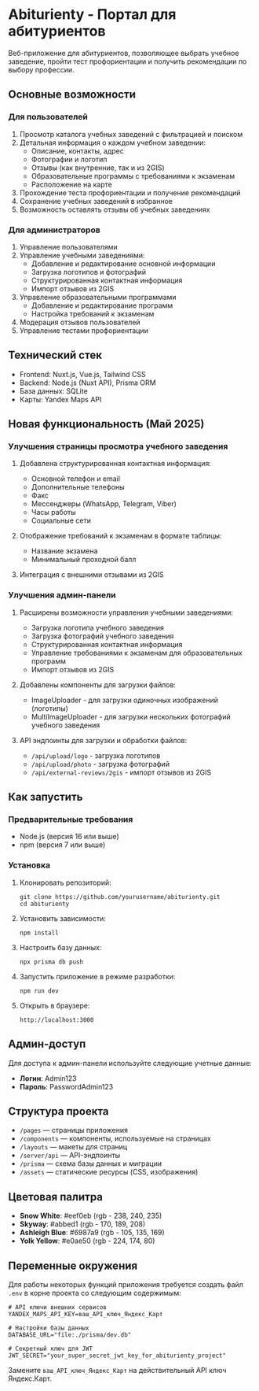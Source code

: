 # Abiturienty - Портал для абитуриентов

Веб-приложение для абитуриентов, позволяющее выбрать учебное заведение, пройти тест профориентации и получить рекомендации по выбору профессии.

## Основные возможности

### Для пользователей
1. Просмотр каталога учебных заведений с фильтрацией и поиском
2. Детальная информация о каждом учебном заведении:
   - Описание, контакты, адрес
   - Фотографии и логотип
   - Отзывы (как внутренние, так и из 2GIS)
   - Образовательные программы с требованиями к экзаменам
   - Расположение на карте
3. Прохождение теста профориентации и получение рекомендаций
4. Сохранение учебных заведений в избранное
5. Возможность оставлять отзывы об учебных заведениях

### Для администраторов
1. Управление пользователями
2. Управление учебными заведениями:
   - Добавление и редактирование основной информации
   - Загрузка логотипов и фотографий
   - Структурированная контактная информация
   - Импорт отзывов из 2GIS
3. Управление образовательными программами
   - Добавление и редактирование программ
   - Настройка требований к экзаменам
4. Модерация отзывов пользователей
5. Управление тестами профориентации

## Технический стек
- Frontend: Nuxt.js, Vue.js, Tailwind CSS
- Backend: Node.js (Nuxt API), Prisma ORM
- База данных: SQLite
- Карты: Yandex Maps API

## Новая функциональность (Май 2025)

### Улучшения страницы просмотра учебного заведения
1. Добавлена структурированная контактная информация:
   - Основной телефон и email
   - Дополнительные телефоны
   - Факс
   - Мессенджеры (WhatsApp, Telegram, Viber)
   - Часы работы
   - Социальные сети

2. Отображение требований к экзаменам в формате таблицы:
   - Название экзамена
   - Минимальный проходной балл

3. Интеграция с внешними отзывами из 2GIS

### Улучшения админ-панели
1. Расширены возможности управления учебными заведениями:
   - Загрузка логотипа учебного заведения
   - Загрузка фотографий учебного заведения
   - Структурированная контактная информация
   - Управление требованиями к экзаменам для образовательных программ
   - Импорт отзывов из 2GIS

2. Добавлены компоненты для загрузки файлов:
   - ImageUploader - для загрузки одиночных изображений (логотипы)
   - MultiImageUploader - для загрузки нескольких фотографий учебного заведения

3. API эндпоинты для загрузки и обработки файлов:
   - `/api/upload/logo` - загрузка логотипов
   - `/api/upload/photo` - загрузка фотографий
   - `/api/external-reviews/2gis` - импорт отзывов из 2GIS

## Как запустить

### Предварительные требования

- Node.js (версия 16 или выше)
- npm (версия 7 или выше)

### Установка

1. Клонировать репозиторий:
   ```
   git clone https://github.com/yourusername/abiturienty.git
   cd abiturienty
   ```

2. Установить зависимости:
   ```
   npm install
   ```

3. Настроить базу данных:
   ```
   npx prisma db push
   ```

4. Запустить приложение в режиме разработки:
   ```
   npm run dev
   ```

5. Открыть в браузере:
   ```
   http://localhost:3000
   ```

## Админ-доступ

Для доступа к админ-панели используйте следующие учетные данные:
- **Логин**: Admin123
- **Пароль**: PasswordAdmin123

## Структура проекта

- `/pages` — страницы приложения
- `/components` — компоненты, используемые на страницах
- `/layouts` — макеты для страниц
- `/server/api` — API-эндпоинты
- `/prisma` — схема базы данных и миграции
- `/assets` — статические ресурсы (CSS, изображения)

## Цветовая палитра

- **Snow White**: #eef0eb (rgb - 238, 240, 235)
- **Skyway**: #abbed1 (rgb - 170, 189, 208)
- **Ashleigh Blue**: #6987a9 (rgb - 105, 135, 169)
- **Yolk Yellow**: #e0ae50 (rgb - 224, 174, 80)

## Переменные окружения

Для работы некоторых функций приложения требуется создать файл `.env` в корне проекта со следующим содержимым:

```
# API ключи внешних сервисов
YANDEX_MAPS_API_KEY=ваш_API_ключ_Яндекс_Карт

# Настройки базы данных
DATABASE_URL="file:./prisma/dev.db"

# Секретный ключ для JWT
JWT_SECRET="your_super_secret_jwt_key_for_abiturienty_project"
```

Замените `ваш_API_ключ_Яндекс_Карт` на действительный API ключ Яндекс.Карт. 